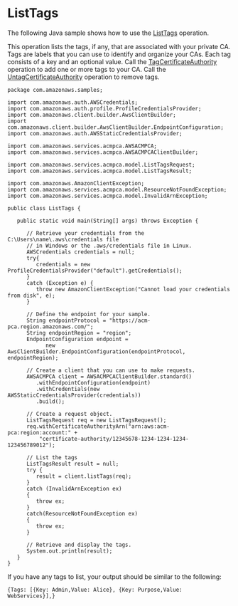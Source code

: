 # ListTags<a name="JavaApi-ListTags"></a>

The following Java sample shows how to use the [ListTags](https://docs.aws.amazon.com/acm-pca/latest/APIReference/API_ListTags.html) operation\.

This operation lists the tags, if any, that are associated with your private CA\. Tags are labels that you can use to identify and organize your CAs\. Each tag consists of a key and an optional value\. Call the [TagCertificateAuthority](https://docs.aws.amazon.com/acm-pca/latest/APIReference/API_TagCertificateAuthority.html) operation to add one or more tags to your CA\. Call the [UntagCertificateAuthority](https://docs.aws.amazon.com/acm-pca/latest/APIReference/API_UntagCertificateAuthority.html) operation to remove tags\. 

```
package com.amazonaws.samples;

import com.amazonaws.auth.AWSCredentials;
import com.amazonaws.auth.profile.ProfileCredentialsProvider;
import com.amazonaws.client.builder.AwsClientBuilder;
import com.amazonaws.client.builder.AwsClientBuilder.EndpointConfiguration;
import com.amazonaws.auth.AWSStaticCredentialsProvider;

import com.amazonaws.services.acmpca.AWSACMPCA;
import com.amazonaws.services.acmpca.AWSACMPCAClientBuilder;

import com.amazonaws.services.acmpca.model.ListTagsRequest;
import com.amazonaws.services.acmpca.model.ListTagsResult;

import com.amazonaws.AmazonClientException;
import com.amazonaws.services.acmpca.model.ResourceNotFoundException;
import com.amazonaws.services.acmpca.model.InvalidArnException;

public class ListTags {

   public static void main(String[] args) throws Exception {

      // Retrieve your credentials from the C:\Users\name\.aws\credentials file
      // in Windows or the .aws/credentials file in Linux.
      AWSCredentials credentials = null;
      try{
         credentials = new ProfileCredentialsProvider("default").getCredentials();
      }
      catch (Exception e) {
         throw new AmazonClientException("Cannot load your credentials from disk", e);
      }

      // Define the endpoint for your sample.
      String endpointProtocol = "https://acm-pca.region.amazonaws.com/";
      String endpointRegion = "region";
      EndpointConfiguration endpoint =
            new AwsClientBuilder.EndpointConfiguration(endpointProtocol, endpointRegion);

      // Create a client that you can use to make requests.
      AWSACMPCA client = AWSACMPCAClientBuilder.standard()
         .withEndpointConfiguration(endpoint)
         .withCredentials(new AWSStaticCredentialsProvider(credentials))
         .build();

      // Create a request object.
      ListTagsRequest req = new ListTagsRequest();
      req.withCertificateAuthorityArn("arn:aws:acm-pca:region:account:" +
          "certificate-authority/12345678-1234-1234-1234-123456789012");

      // List the tags
      ListTagsResult result = null;
      try {
         result = client.listTags(req);
      }
      catch (InvalidArnException ex)
      {
         throw ex;
      }
      catch(ResourceNotFoundException ex)
      {
         throw ex;
      }

      // Retrieve and display the tags.
      System.out.println(result);
   }
}
```

If you have any tags to list, your output should be similar to the following:

```
{Tags: [{Key: Admin,Value: Alice}, {Key: Purpose,Value: WebServices}],}
```